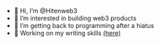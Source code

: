 - 👋 Hi, I’m @Hitenweb3
- 👀 I’m interested in building web3 products
- 🌱 I’m getting back to programming after a hiatus
- 📝 Working on my writing skills [(here)](https://web3inprogress.substack.com/)

<!---
Hitenweb3/Hitenweb3 is a ✨ special ✨ repository because its `README.md` (this file) appears on your GitHub profile.
You can click the Preview link to take a look at your changes.
--->
